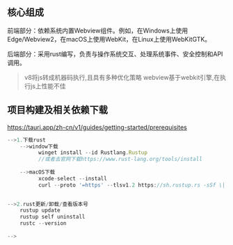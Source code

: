 ## 核心组成

前端部分：依赖系统内置Webview组件。例如，在Windows上使用Edge/Webview2，在macOS上使用WebKit，在Linux上使用WebKitGTK。

后端部分：采用rust编写，负责与操作系统交互、处理系统事件、安全控制和API调用。

> v8将js转成机器码执行,且具有多种优化策略
> webview基于webkit引擎,在执行js上性能不佳


## 项目构建及相关依赖下载
https://tauri.app/zh-cn/v1/guides/getting-started/prerequisites

```js
-->1.下载rust
	-->window下载
		  winget install --id Rustlang.Rustup
		  //或者去官网下载https://www.rust-lang.org/tools/install
	
	-->macOS下载
		  xcode-select --install
		  curl --proto '=https' --tlsv1.2 https://sh.rustup.rs -sSf \| sh
		

-->2.rust更新/卸载/查看版本号
	rustup update
	rustup self uninstall
	rustc --version
	
-->
  
```

